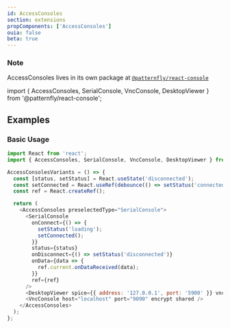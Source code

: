 ```yaml
---
id: AccessConsoles
section: extensions
propComponents: ['AccessConsoles']
ouia: false
beta: true
---
```


### Note
AccessConsoles lives in its own package at [`@patternfly/react-console`](https://www.npmjs.com/package/@patternfly/react-console)

import { AccessConsoles, SerialConsole, VncConsole, DesktopViewer } from '@patternfly/react-console';

## Examples

### Basic Usage
```js
import React from 'react';
import { AccessConsoles, SerialConsole, VncConsole, DesktopViewer } from '@patternfly/react-console';

AccessConsolesVariants = () => {
  const [status, setStatus] = React.useState('disconnected');
  const setConnected = React.useRef(debounce(() => setStatus('connected'), 3000)).current;
  const ref = React.createRef();

  return (
    <AccessConsoles preselectedType="SerialConsole">
      <SerialConsole
        onConnect={() => {
          setStatus('loading');
          setConnected();
        }}
        status={status}
        onDisconnect={() => setStatus('disconnected')}
        onData={data => {
          ref.current.onDataReceived(data);
        }}
        ref={ref}
      />
      <DesktopViewer spice={{ address: '127.0.0.1', port: '5900' }} vnc={{ address: '127.0.0.1', port: '5901' }} />
      <VncConsole host="localhost" port="9090" encrypt shared />
    </AccessConsoles>
  );
};
```
